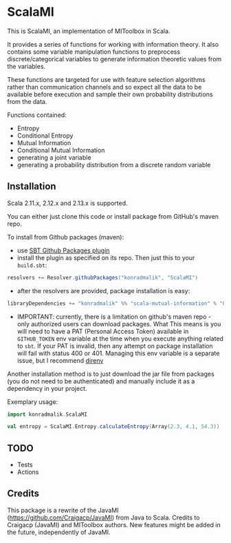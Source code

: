 # ScalaMI

This is ScalaMI, an implementation of MIToolbox in Scala.

It provides a series of functions for working with information theory. It also
contains some variable manipulation functions to preprocess discrete/categorical
variables to generate information theoretic values from the variables.

These functions are targeted for use with feature selection algorithms rather
than communication channels and so expect all the data to be available before
execution and sample their own probability distributions from the data.

Functions contained:

- Entropy
- Conditional Entropy
- Mutual Information
- Conditional Mutual Information
- generating a joint variable
- generating a probability distribution from a discrete random variable

## Installation

Scala 2.11.x, 2.12.x and 2.13.x is supported.

You can either just clone this code or install package from GitHub's maven repo.

To install from Github packages (maven):

- use [SBT Github Packages plugin](https://github.com/djspiewak/sbt-github-packages)
- install the plugin as specified on its repo. Then just this to your `build.sbt`:

```scala
resolvers += Resolver.githubPackages("konradmalik", "ScalaMI")
```

- after the resolvers are provided, package installation is easy:

```scala
libraryDependencies += "konradmalik" %% "scala-mutual-information" % "0.0.2"
```

- IMPORTANT: currently, there is a limitation on github's maven repo - only authorized users can download packages.
  What This means is you will need to have a PAT (Personal Access Token) available in `GITHUB_TOKEN` env variable at the time
  when you execute anything related to `sbt`. If your PAT is invalid, then any attempt on package installation will fail with
  status 400 or 401. Managing this env variable is a separate issue, but I recommend [direnv](https://github.com/direnv/direnv)

Another installation method is to just download the jar file from packages (you do not need to be authenticated) and manually
include it as a dependency in your project.

Exemplary usage:

```scala
import konradmalik.ScalaMI

val entropy = ScalaMI.Entropy.calculateEntropy(Array(2.3, 4.1, 54.3))
```

## TODO

- Tests
- Actions

## Credits

This package is a rewrite of the JavaMI (https://github.com/Craigacp/JavaMI) from Java to Scala.
Credits to Craigacp (JavaMI) and MIToolbox authors.
New features might be added in the future, independently of JavaMI.

